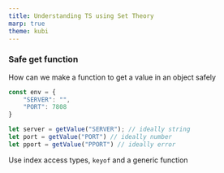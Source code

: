 ```yaml
---
title: Understanding TS using Set Theory
marp: true
theme: kubi
---
```


### Safe get function 

<question>

How can we make a function to get a value in an object safely

```ts
const env = {
    "SERVER": "",
    "PORT": 7808
}

let server = getValue("SERVER"); // ideally string
let port = getValue("PORT") // ideally number
let pport = getValue("PPORT") // ideally error
```

</question>

<answer>

Use index access types, `keyof` and a generic function

</answer>

